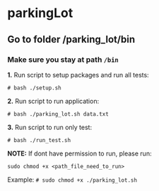 # parkingLot

## Go to folder /parking_lot/bin
### Make sure you stay at path `/bin`

**1.** Run script to setup packages and run all tests:

`# bash ./setup.sh`

**2.** Run script to run application:

`# bash ./parking_lot.sh data.txt`

**3.** Run script to run only test:

`# bash ./run_test.sh`


**NOTE:** If dont have permission to run, please run:

`sudo chmod +x <path_file_need_to_run>`

Example:  `# sudo chmod +x ./parking_lot.sh`
